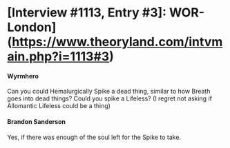 # [Interview #1113, Entry #3]: WOR-London](https://www.theoryland.com/intvmain.php?i=1113#3)

#### Wyrmhero

Can you could Hemalurgically Spike a dead thing, similar to how Breath goes into dead things? Could you spike a Lifeless?
(I regret not asking if Allomantic Lifeless could be a thing)

#### Brandon Sanderson

Yes, if there was enough of the soul left for the Spike to take.

